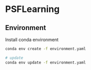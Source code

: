 # PSFLearning

## Environment
Install conda environment
```bash
conda env create -f environment.yaml

# update
conda env update -f environment.yaml
```
